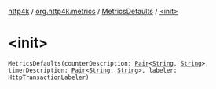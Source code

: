 [http4k](../../index.md) / [org.http4k.metrics](../index.md) / [MetricsDefaults](index.md) / [&lt;init&gt;](./-init-.md)

# &lt;init&gt;

`MetricsDefaults(counterDescription: `[`Pair`](https://kotlinlang.org/api/latest/jvm/stdlib/kotlin/-pair/index.html)`<`[`String`](https://kotlinlang.org/api/latest/jvm/stdlib/kotlin/-string/index.html)`, `[`String`](https://kotlinlang.org/api/latest/jvm/stdlib/kotlin/-string/index.html)`>, timerDescription: `[`Pair`](https://kotlinlang.org/api/latest/jvm/stdlib/kotlin/-pair/index.html)`<`[`String`](https://kotlinlang.org/api/latest/jvm/stdlib/kotlin/-string/index.html)`, `[`String`](https://kotlinlang.org/api/latest/jvm/stdlib/kotlin/-string/index.html)`>, labeler: `[`HttpTransactionLabeler`](../../org.http4k.filter/-http-transaction-labeler.md)`)`